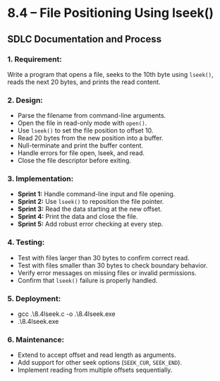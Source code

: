 # 8.4 – File Positioning Using lseek()  
## SDLC Documentation and Process

### 1. **Requirement:**
Write a program that opens a file, seeks to the 10th byte using `lseek()`, reads the next 20 bytes, and prints the read content.

### 2. **Design:**
- Parse the filename from command-line arguments.
- Open the file in read-only mode with `open()`.
- Use `lseek()` to set the file position to offset 10.
- Read 20 bytes from the new position into a buffer.
- Null-terminate and print the buffer content.
- Handle errors for file open, lseek, and read.
- Close the file descriptor before exiting.

### 3. **Implementation:**
- **Sprint 1:** Handle command-line input and file opening.
- **Sprint 2:** Use `lseek()` to reposition the file pointer.
- **Sprint 3:** Read the data starting at the new offset.
- **Sprint 4:** Print the data and close the file.
- **Sprint 5:** Add robust error checking at every step.

### 4. **Testing:**
- Test with files larger than 30 bytes to confirm correct read.
- Test with files smaller than 30 bytes to check boundary behavior.
- Verify error messages on missing files or invalid permissions.
- Confirm that `lseek()` failure is properly handled.

### 5. **Deployment:**
- gcc .\8.4lseek.c -o .\8.4lseek.exe
- .\8.4lseek.exe 

### 6. **Maintenance:**
- Extend to accept offset and read length as arguments.
- Add support for other seek options (`SEEK_CUR`, `SEEK_END`).
- Implement reading from multiple offsets sequentially.
